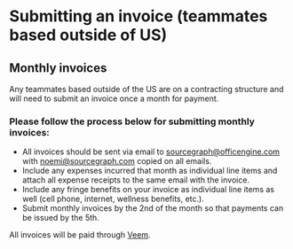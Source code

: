 # Submitting an invoice (teammates based outside of US)

## Monthly invoices

Any teammates based outside of the US are on a contracting structure and will need to submit an invoice once a month for payment. 

### Please follow the process below for submitting monthly invoices:

- All invoices should be sent via email to sourcegraph@officengine.com with noemi@sourcegraph.com copied on all emails.
- Include any expenses incurred that month as individual line items and attach all expense receipts to the same email with the invoice. 
- Include any fringe benefits on your invoice as individual line items as well (cell phone, internet, wellness benefits, etc.).
- Submit monthly invoices by the 2nd of the month so that payments can be issued by the 5th.

All invoices will be paid through [Veem](https://www.veem.com/).
